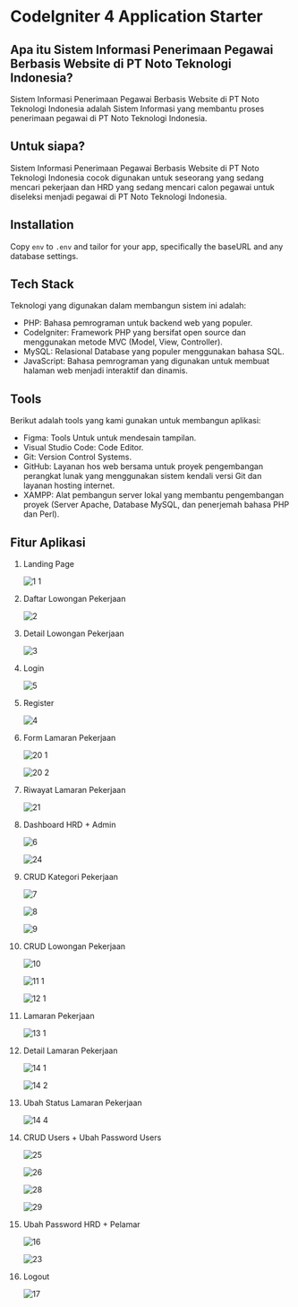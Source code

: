 # CodeIgniter 4 Application Starter

## Apa itu Sistem Informasi Penerimaan Pegawai Berbasis Website di PT Noto Teknologi Indonesia?

Sistem Informasi Penerimaan Pegawai Berbasis Website di PT Noto Teknologi Indonesia adalah Sistem Informasi yang membantu proses penerimaan pegawai di PT Noto Teknologi Indonesia.

## Untuk siapa?

Sistem Informasi Penerimaan Pegawai Berbasis Website di PT Noto Teknologi Indonesia cocok digunakan untuk seseorang yang sedang mencari pekerjaan dan HRD yang sedang mencari calon pegawai untuk diseleksi menjadi pegawai di PT Noto Teknologi Indonesia.

## Installation

Copy `env` to `.env` and tailor for your app, specifically the baseURL
and any database settings.

## Tech Stack

Teknologi yang digunakan dalam membangun sistem ini adalah:
- PHP: Bahasa pemrograman untuk backend web yang populer.
- CodeIgniter: Framework PHP yang bersifat open source dan
menggunakan metode MVC (Model, View, Controller).
- MySQL: Relasional Database yang populer menggunakan bahasa SQL.
- JavaScript: Bahasa pemrograman yang digunakan untuk membuat halaman web menjadi interaktif dan dinamis.

## Tools

Berikut adalah tools yang kami gunakan untuk membangun aplikasi:

- Figma: Tools Untuk untuk mendesain tampilan.
- Visual Studio Code: Code Editor.
- Git: Version Control Systems.
- GitHub: Layanan hos web bersama untuk proyek pengembangan perangkat lunak yang menggunakan sistem kendali versi Git dan layanan hosting internet.
- XAMPP: Alat pembangun server lokal yang membantu pengembangan proyek (Server Apache, Database MySQL, dan penerjemah bahasa PHP dan Perl).

## Fitur Aplikasi

1. Landing Page

   ![1 1](https://github.com/indahcf/indahcf.github.io/assets/104883886/cb448786-52f7-41fe-8f16-60754c6c6a8a)
   
2. Daftar Lowongan Pekerjaan

   ![2](https://github.com/indahcf/indahcf.github.io/assets/104883886/79ba4474-6cbf-49a3-b844-1461a0acdb1e)
   
3. Detail Lowongan Pekerjaan

   ![3](https://github.com/indahcf/indahcf.github.io/assets/104883886/6a4016d6-a8a0-4d4e-9466-9aebe5b8819c)
   
4. Login

   ![5](https://github.com/indahcf/indahcf.github.io/assets/104883886/6bad7464-d5ce-432f-a4bb-c5fcee1b2a88)
   
5. Register

   ![4](https://github.com/indahcf/indahcf.github.io/assets/104883886/eb4db5c7-ccc3-4e7c-bc08-7a70a00b6fea)
    
6. Form Lamaran Pekerjaan

   ![20 1](https://github.com/indahcf/indahcf.github.io/assets/104883886/8c171b6e-52d8-4bc9-97d5-fa09545adb9c)
   
   ![20 2](https://github.com/indahcf/indahcf.github.io/assets/104883886/eaea3f1c-6fe7-44a3-9753-2e6fc6afcab9)

7. Riwayat Lamaran Pekerjaan

   ![21](https://github.com/indahcf/indahcf.github.io/assets/104883886/00c63ced-33e9-4806-b742-5969d7bb2e9b)
   
8. Dashboard HRD + Admin

   ![6](https://github.com/indahcf/indahcf.github.io/assets/104883886/38e923c6-2c98-4734-8fb8-6b389c71f830)
   
   ![24](https://github.com/indahcf/indahcf.github.io/assets/104883886/ad2d1cb0-bdec-4c75-898e-152f175853c2)

9. CRUD Kategori Pekerjaan

   ![7](https://github.com/indahcf/indahcf.github.io/assets/104883886/bbb73c76-eb0d-43ef-ab7c-4422c3e8181c)
    
   ![8](https://github.com/indahcf/indahcf.github.io/assets/104883886/7cdc080d-5e93-4843-a2c6-daa8c7aebccc)

   ![9](https://github.com/indahcf/indahcf.github.io/assets/104883886/12236f9e-3ca8-479b-87b9-b0644d9c96a3)

10. CRUD Lowongan Pekerjaan

    ![10](https://github.com/indahcf/indahcf.github.io/assets/104883886/ca47ac74-97a3-44d0-9f53-be6caeae7563)
    
    ![11 1](https://github.com/indahcf/indahcf.github.io/assets/104883886/62350ab6-67e2-4d30-8760-ebcbd81fecc7)

    ![12 1](https://github.com/indahcf/indahcf.github.io/assets/104883886/35d0933c-2de4-44ef-a952-d494216216c8)

11. Lamaran Pekerjaan

    ![13 1](https://github.com/indahcf/indahcf.github.io/assets/104883886/824e0634-db7f-494e-9075-8e2818f017bd)
    
12. Detail Lamaran Pekerjaan

    ![14 1](https://github.com/indahcf/indahcf.github.io/assets/104883886/84248b17-46e0-4535-bfea-51bce2348089)
    
    ![14 2](https://github.com/indahcf/indahcf.github.io/assets/104883886/41a4108e-9f6b-4533-b655-205f9ef9388e)
    
13. Ubah Status Lamaran Pekerjaan

    ![14 4](https://github.com/indahcf/indahcf.github.io/assets/104883886/ee5497e0-0e51-4566-8853-06230a0dcc37)
    
14. CRUD Users + Ubah Password Users

    ![25](https://github.com/indahcf/indahcf.github.io/assets/104883886/b9b10139-738e-47dc-9448-5ca64ef5206b)
    
    ![26](https://github.com/indahcf/indahcf.github.io/assets/104883886/6e357252-1675-4f20-bfe7-e4ed8d995397)

    ![28](https://github.com/indahcf/indahcf.github.io/assets/104883886/ef07c29d-fc3b-4004-8257-c2740e615b13)

    ![29](https://github.com/indahcf/indahcf.github.io/assets/104883886/6d356c24-f084-4790-b30b-35354cb9a640)

15. Ubah Password HRD + Pelamar

    ![16](https://github.com/indahcf/indahcf.github.io/assets/104883886/2cb15c06-1a82-4170-924e-f35f433f62b5)
    
    ![23](https://github.com/indahcf/indahcf.github.io/assets/104883886/e2fe97c4-1aa7-4176-b6dc-c73576845a14)

16. Logout

    ![17](https://github.com/indahcf/indahcf.github.io/assets/104883886/f1e91e40-9629-4777-8b06-f670d0b0718e)
